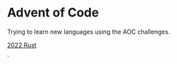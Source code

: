 # Advent of Code

Trying to learn new languages using the AOC challenges.

[2022 Rust](./2022/rust/README.md)

`
